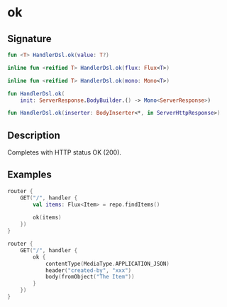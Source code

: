 # ok

## Signature

```kotlin
fun <T> HandlerDsl.ok(value: T?)

inline fun <reified T> HandlerDsl.ok(flux: Flux<T>)

inline fun <reified T> HandlerDsl.ok(mono: Mono<T>)

fun HandlerDsl.ok(
    init: ServerResponse.BodyBuilder.() -> Mono<ServerResponse>)

fun HandlerDsl.ok(inserter: BodyInserter<*, in ServerHttpResponse>)
```

## Description

Completes with HTTP status OK (200).

## Examples

```kotlin
router {
    GET("/", handler {
        val items: Flux<Item> = repo.findItems()
    
        ok(items)
    })
}
```

```kotlin
router {
    GET("/", handler {
        ok {
            contentType(MediaType.APPLICATION_JSON)
            header("created-by", "xxx")
            body(fromObject("The Item"))
        }
    })
}
